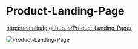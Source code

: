 # Product-Landing-Page

https://nataliodg.github.io/Product-Landing-Page/


![Product-Landing-Page](https://user-images.githubusercontent.com/69061023/157308660-bf89c338-d4d8-4329-9100-2b7016b527d7.png)
